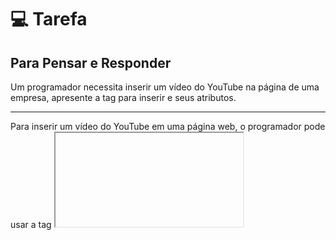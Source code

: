 # 💻 Tarefa

## Para Pensar e Responder

Um programador necessita inserir um vídeo do YouTube na página de uma empresa, apresente a tag para inserir e seus atributos.

---
Para inserir um vídeo do YouTube em uma página web, o programador pode usar a tag <iframe>, que permite incorporar conteúdo externo, como vídeos. Abaixo está um exemplo da tag com os principais atributos utilizados:

* width e height: definem a largura e a altura do player de vídeo.

* src: define o endereço do vídeo no formato de incorporação (embed). Substitua ID_DO_VIDEO pelo identificador do vídeo no YouTube (por exemplo, dQw4w9WgXcQ).

* title: fornece um texto alternativo para acessibilidade.

* frameborder: define a borda da moldura; 0 remove a borda.

* allow: especifica permissões para o conteúdo do iframe, como permitir reprodução automática ou acesso ao clipboard.

* allowfullscreen: permite que o vídeo seja exibido em tela cheia.

```
Exemplo:

 <iframe width="560" height="315" src="https://www.youtube.com/embed/cj7NNDBNKN4?si=sJgVlmjTHDFosCs8" title="YouTube video player" frameborder="0" allow="accelerometer; autoplay; clipboard-write; encrypted-media; gyroscope; picture-in-picture; web-share" referrerpolicy="strict-origin-when-cross-origin" allowfullscreen></iframe></center>

 ```



